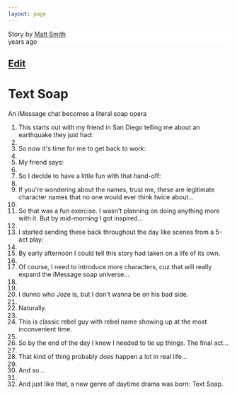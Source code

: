 ```yaml
---
layout: page
---
```


<script>
(function () {
    var link = document.createElement('link');
    link.rel = 'stylesheet';
    link.href = '../src/text-soap.css';
    document.head.appendChild(link);
})();
</script>
<div id="story">
    <div did="text-soap-opera" class="s-story false">
        <div class="s-header">
            <div class="s-header-top" style="background-color: rgb(255, 255, 255);">
                <div class="s-info">
                    <div class="s-author"><span>Story</span> by  
                        <a href="../../"><span class="s-author-name" style="color: #222;">Matt Smith</span></a>
                    </div>
                    <div class="s-published">
                        <span id="diff"></span> years ago</div>
                        <script>
                            var date = new Date(),
                            past = new Date('2016'),
                            epoch = document.getElementById('diff');
                            epoch.innerText = date.getFullYear() - 2016;
                        </script>
                    <div class="s-clear"></div>
                </div>
            </div>
            <h2 class="s-section hidden"><a class="name"></a><a href="#" class="edit">Edit</a></h2>
            <h1 class="s-title emojify">Text Soap</h1>
            <p class="s-description emojify">An iMessage chat becomes a literal soap opera</p>
            <div class="s-clear"></div>
        </div>
        <ol class="s-elements">
            <li data-eid="ffa6fc200b9a8fc43d5ee4f3" data-type="text" data-source="storify" data-permalink="https://storify.com/stories/575b53c16f7309830a19cac3/elements/589c129ec8540b40466a18b0edf9a67e" class="s-element s-element-text">
                <div class="s-element-container">
                    <div class="s-element-content s-text emojify">This starts out with my friend in San Diego telling me about an earthquake they just had:</div>
                </div>
            </li>
            <li data-eid="b6cd976f301660e1315272b7" data-type="image" data-source="Imgur" data-permalink="http://i.imgur.com/MJjFO5u.png" class="s-element s-element-image">
                <div class="s-element-container">
                    <div class="s-element-content s-image">
                        <div class="s-image-content">
                            <img src="../src/ts-1.png" alt="">
                        </div>
                        <div class="s-clear"></div>
                    </div>
                </div>
            </li>
            <li data-eid="8de73c7d97e5a29ee3ccaaca" data-type="text" data-source="storify" data-permalink="https://storify.com/stories/575b53c16f7309830a19cac3/elements/7b34880814c5fe33407745234946ec25" class="s-element s-element-text">
                <div class="s-element-container">
                    <div class="s-element-content s-text emojify">So now it's time for me to get back to work:</div>
                </div>
            </li>
            <li data-eid="91dcccbe3b3271a7ca06f97c" data-type="image" data-source="Imgur" data-permalink="http://i.imgur.com/6n1vETp.png" class="s-element s-element-image">
                <div class="s-element-container">
                    <div class="s-element-content s-image">
                        <div class="s-image-content">
                            <img src="../src/ts-2.png" alt="">
                        </div>
                        <div class="s-clear"></div>
                    </div>
                </div>
            </li>
            <li data-eid="1ae59183851fff24d5cb3b0a" data-type="text" data-source="storify" data-permalink="https://storify.com/stories/575b53c16f7309830a19cac3/elements/5ec7c394a91dcc274b8377cfdc96620b" class="s-element s-element-text">
                <div class="s-element-container">
                    <div class="s-element-content s-text emojify">My friend says:</div>
                </div>
            </li>
            <li data-eid="199acf021d33ff835f501f48" data-type="image" data-source="Imgur" data-permalink="http://i.imgur.com/rcnBbeY.png" class="s-element s-element-image">
                <div class="s-element-container">
                    <div class="s-element-content s-image">
                        <div class="s-image-content">
                            <img src="../src/ts-3.png" alt="">
                        </div>
                        <div class="s-clear"></div>
                    </div>
                </div>
            </li>
            <li data-eid="de3aba00ca34c490e0c78b21" data-type="text" data-source="storify" data-permalink="https://storify.com/stories/575b53c16f7309830a19cac3/elements/955cbc6ed0d7bd6508365ae15a82665c" class="s-element s-element-text">
                <div class="s-element-container">
                    <div class="s-element-content s-text emojify">So I decide to have a little fun with that hand-off:</div>
                </div>
            </li>
            <li data-eid="c01fa4d6449a640c09e2ebf0" data-type="image" data-source="Imgur" data-permalink="http://i.imgur.com/EpajVei.png" class="s-element s-element-image">
                <div class="s-element-container">
                    <div class="s-element-content s-image">
                        <div class="s-image-content">
                            <img src="../src/ts-4.png" alt="">
                        </div>
                        <div class="s-clear"></div>
                    </div>
                </div>
            </li>
            <li data-eid="739db82a01b4f5162da6ba0b" data-type="text" data-source="storify" data-permalink="https://storify.com/stories/575b53c16f7309830a19cac3/elements/308614ac8ceb33e2e27c2a82937d3e79" class="s-element s-element-text">
                <div class="s-element-container">
                    <div class="s-element-content s-text emojify">If you're wondering about the names, trust me, these are legitimate character names that no one would ever think twice about...</div>
                </div>
            </li>
            <li data-eid="d089ae6de42e9017d34299ac" data-type="image" data-source="Imgur" data-permalink="http://i.imgur.com/cQZO0uH.png" class="s-element s-element-image">
                <div class="s-element-container">
                    <div class="s-element-content s-image">
                        <div class="s-image-content">
                            <img src="../src/ts-5.png" alt="">
                        </div>
                        <div class="s-clear"></div>
                    </div>
                </div>
            </li>
            <li data-eid="93da593580f312aee35fda41" data-type="text" data-source="storify" data-permalink="https://storify.com/stories/575b53c16f7309830a19cac3/elements/9910536e04aff37668c117bf14ff53e9" class="s-element s-element-text">
                <div class="s-element-container">
                    <div class="s-element-content s-text emojify">So that was a fun exercise. I wasn't planning on doing anything more with it. But by mid-morning I got inspired...</div>
                </div>
            </li>
            <li data-eid="db7294b8ad462efbfda2b907" data-type="image" data-source="Imgur" data-permalink="http://i.imgur.com/RR5sFir.png" class="s-element s-element-image">
                <div class="s-element-container">
                    <div class="s-element-content s-image">
                        <div class="s-image-content">
                            <img src="../src/ts-6.png" alt="">
                        </div>
                        <div class="s-clear"></div>
                    </div>
                </div>
            </li>
            <li data-eid="c21c68f8288c48218f3d50b0" data-type="text" data-source="storify" data-permalink="https://storify.com/stories/575b53c16f7309830a19cac3/elements/335788536e2f01ddc84fad4cb5fd3481" class="s-element s-element-text">
                <div class="s-element-container">
                    <div class="s-element-content s-text emojify">I started sending these back throughout the day like scenes from a 5-act play:</div>
                </div>
            </li>
            <li data-eid="88c48b0ecaa7cf466d8d0ca1" data-type="image" data-source="Imgur" data-permalink="http://i.imgur.com/T9nu5JK.png" class="s-element s-element-image">
                <div class="s-element-container">
                    <div class="s-element-content s-image">
                        <div class="s-image-content">
                            <img src="../src/ts-7.png" alt="">
                        </div>
                        <div class="s-clear"></div>
                    </div>
                </div>
            </li>
            <li data-eid="86f7be9034182cd33dc3c3cc" data-type="text" data-source="storify" data-permalink="https://storify.com/stories/575b53c16f7309830a19cac3/elements/799d4118fe85d4c31f1b692b7bfe6fd8" class="s-element s-element-text">
                <div class="s-element-container">
                    <div class="s-element-content s-text emojify">By early afternoon I could tell this story had taken on a life of its own.</div>
                </div>
            </li>
            <li data-eid="14b87f420db6ea402e802c9f" data-type="image" data-source="Imgur" data-permalink="http://i.imgur.com/Q6as4uh.png" class="s-element s-element-image">
                <div class="s-element-container">
                    <div class="s-element-content s-image">
                        <div class="s-image-content">
                            <img src="../src/ts-8.png" alt="">
                        </div>
                        <div class="s-clear"></div>
                    </div>
                </div>
            </li>
            <li data-eid="de59a4b2ce3f9777b82a7bea" data-type="text" data-source="storify" data-permalink="https://storify.com/stories/575b53c16f7309830a19cac3/elements/1f42f659318de11c95bb0fa77217ac5c" class="s-element s-element-text">
                <div class="s-element-container">
                    <div class="s-element-content s-text emojify">Of course, I need to introduce more characters, cuz that will really expand the iMessage soap universe...</div>
                </div>
            </li>
            <li data-eid="a0d96657d421eb88cbc4fac2" data-type="image" data-source="Imgur" data-permalink="http://i.imgur.com/Inc9HMz.png" class="s-element s-element-image">
                <div class="s-element-container">
                    <div class="s-element-content s-image">
                        <div class="s-image-content">
                            <img src="../src/ts-9.png" alt="">
                        </div>
                        <div class="s-clear"></div>
                    </div>
                </div>
            </li>
            <li data-eid="7dce877aeb905d0fecaf8cd2" data-type="image" data-source="Imgur" data-permalink="http://i.imgur.com/xlveeaW.png" class="s-element s-element-image">
                <div class="s-element-container">
                    <div class="s-element-content s-image">
                        <div class="s-image-content">
                            <img src="../src/ts-10.png" alt="">
                        </div>
                        <div class="s-clear"></div>
                    </div>
                </div>
            </li>
            <li data-eid="c0767118b06de900636ab335" data-type="text" data-source="storify" data-permalink="https://storify.com/stories/575b53c16f7309830a19cac3/elements/25ccd53b9c7d8acb9053d80e473ed90e" class="s-element s-element-text">
                <div class="s-element-container">
                    <div class="s-element-content s-text emojify">I dunno who Joze is, but I don't wanna be on his bad side.</div>
                </div>
            </li>
            <li data-eid="dcfe2641b5a501a38f02a89a" data-type="image" data-source="Imgur" data-permalink="http://i.imgur.com/9Q1W3jw.png" class="s-element s-element-image">
                <div class="s-element-container">
                    <div class="s-element-content s-image">
                        <div class="s-image-content">
                            <img src="../src/ts-11.png" alt="">
                        </div>
                        <div class="s-clear"></div>
                    </div>
                </div>
            </li>
            <li data-eid="73d7a28279de240182976f6a" data-type="text" data-source="storify" data-permalink="https://storify.com/stories/575b53c16f7309830a19cac3/elements/c20f86744fc181a66e5f67b07d15ea5e" class="s-element s-element-text">
                <div class="s-element-container">
                    <div class="s-element-content s-text emojify">Naturally.</div>
                </div>
            </li>
            <li data-eid="b380ad69223677a5da0d43fd" data-type="image" data-source="Imgur" data-permalink="http://i.imgur.com/Bx5TleU.png" class="s-element s-element-image">
                <div class="s-element-container">
                    <div class="s-element-content s-image">
                        <div class="s-image-content">
                            <img src="../src/ts-12.png" alt="">
                        </div>
                        <div class="s-clear"></div>
                    </div>
                </div>
            </li>
            <li data-eid="6b85f1c4e8b36a7a223e4103" data-type="text" data-source="storify" data-permalink="https://storify.com/stories/575b53c16f7309830a19cac3/elements/f01494a8bbbd0e6408146a100a0c16d5" class="s-element s-element-text">
                <div class="s-element-container">
                    <div class="s-element-content s-text emojify">This is classic rebel guy with rebel name showing up at the most inconvenient time. </div>
                </div>
            </li>
            <li data-eid="7ed25501c04cd799228d1436" data-type="image" data-source="Imgur" data-permalink="http://i.imgur.com/t7Kvuva.png" class="s-element s-element-image">
                <div class="s-element-container">
                    <div class="s-element-content s-image">
                        <div class="s-image-content">
                            <img src="../src/ts-13.png" alt="">
                        </div>
                        <div class="s-clear"></div>
                    </div>
                </div>
            </li>
            <li data-eid="a474851e4a103ff2fe82bd04" data-type="text" data-source="storify" data-permalink="https://storify.com/stories/575b53c16f7309830a19cac3/elements/81d7db66129df729a86e8f818629aaf4" class="s-element s-element-text">
                <div class="s-element-container">
                    <div class="s-element-content s-text emojify">So by the end of the day I knew I needed to tie up things. The final act...</div>
                </div>
            </li>
            <li data-eid="ae6c1e202af721bd44db8bef" data-type="image" data-source="Imgur" data-permalink="http://i.imgur.com/IDXhecu.png" class="s-element s-element-image">
                <div class="s-element-container">
                    <div class="s-element-content s-image">
                        <div class="s-image-content">
                            <img src="../src/ts-14.png" alt="">
                        </div>
                        <div class="s-clear"></div>
                    </div>
                </div>
            </li>
            <li data-eid="ed75bca2a3d8f620b429cb3f" data-type="text" data-source="storify" data-permalink="https://storify.com/stories/575b53c16f7309830a19cac3/elements/8f7413547dc079d7ed710e20eb2a9412" class="s-element s-element-text">
                <div class="s-element-container">
                    <div class="s-element-content s-text emojify">That kind of thing probably <i>does </i>happen a lot in real life...</div>
                </div>
            </li>
            <li data-eid="2afbe604ed5ab2dba925230b" data-type="image" data-source="Imgur" data-permalink="http://i.imgur.com/G52NJLZ.png" class="s-element s-element-image">
                <div class="s-element-container">
                    <div class="s-element-content s-image">
                        <div class="s-image-content">
                            <img src="../src/ts-15.png" alt="">
                        </div>
                        <div class="s-clear"></div>
                    </div>
                </div>
            </li>
            <li data-eid="1ea35a0fa8a79263b0b702b5" data-type="text" data-source="storify" data-permalink="https://storify.com/stories/575b53c16f7309830a19cac3/elements/c55b0953e205a634f64b37b4dd640af4" class="s-element s-element-text">
                <div class="s-element-container">
                    <div class="s-element-content s-text emojify">And so...</div>
                </div>
            </li>
            <li data-eid="4cee06e83d172a9d5e357060" data-type="image" data-source="Imgur" data-permalink="http://i.imgur.com/clqNjde.png" class="s-element s-element-image">
                <div class="s-element-container">
                    <div class="s-element-content s-image">
                        <div class="s-image-content">
                            <img src="../src/ts-16.png" alt="">
                        </div>
                        <div class="s-clear"></div>
                    </div>
                </div>
            </li>
            <li data-eid="d4537b3fb07d355c6e50fcb8" data-type="text" data-source="storify" data-permalink="https://storify.com/stories/575b53c16f7309830a19cac3/elements/91bc633089053426ba10bbfb0a9a0ca1" class="s-element s-element-text">
                <div class="s-element-container">
                    <div class="s-element-content s-text emojify">And just like that, a new genre of daytime drama was born: Text Soap.</div>
                </div>
            </li>
        </ol>
    </div>
</div>
